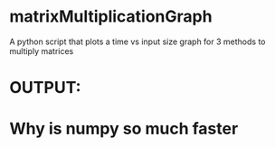 # matrixMultiplicationGraph
A python script that plots a time vs input size graph for 3 methods to multiply matrices  
  
  
# OUTPUT:


  
# Why is numpy so much faster
